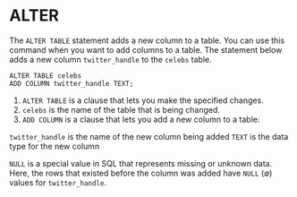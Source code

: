 # ALTER

The `ALTER TABLE` statement adds a new column to a table. You can use this command when you want to add columns to a table. The statement below adds a new column `twitter_handle` to the `celebs` table.

```
ALTER TABLE celebs 
ADD COLUMN twitter_handle TEXT;
```

1. `ALTER TABLE` is a clause that lets you make the specified changes.
2. `celebs` is the name of the table that is being changed.
3. `ADD COLUMN` is a clause that lets you add a new column to a table:

`twitter_handle` is the name of the new column being added
`TEXT` is the data type for the new column

`NULL` is a special value in SQL that represents missing or unknown data. Here, the rows that existed before the column was added have `NULL` (∅) values for `twitter_handle`.